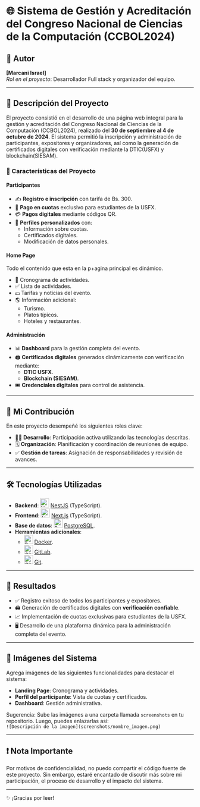 # 🌐 Sistema de Gestión y Acreditación del Congreso Nacional de Ciencias de la Computación (CCBOL2024)

## 👤 Autor
**[Marcani Israel]**  
_Rol en el proyecto_: Desarrollador Full stack y organizador del equipo.

---

## 📝 Descripción del Proyecto
El proyecto consistió en el desarrollo de una página web integral para la gestión y acreditación del Congreso Nacional de Ciencias de la Computación (CCBOL2024), realizado del **30 de septiembre al 4 de octubre de 2024**. El sistema permitió la inscripción y administración de participantes, expositores y organizadores, así como la generación de certificados digitales con verificación mediante la DTIC(USFX) y blockchain(SIESAM).

### 🎯 Características del Proyecto
#### Participantes
- ✍️ **Registro e inscripción** con tarifa de Bs. 300.
- 🏫 **Pago en cuotas** exclusivo para estudiantes de la USFX.
- 💳 **Pagos digitales** mediante códigos QR.
- 👤 **Perfiles personalizados** con:
  - Información sobre cuotas.
  - Certificados digitales.
  - Modificación de datos personales.

#### Home Page
Todo el contenido que esta en la p+agina principal es dinámico.
- 📅 Cronograma de actividades.
- ✅ Lista de actividades.
- 💵 Tarifas y noticias del evento.
- 🌎 Información adicional:
  - Turismo.
  - Platos típicos.
  - Hoteles y restaurantes.

#### Administración
- 📊 **Dashboard** para la gestión completa del evento.
- 🖨️ **Certificados digitales** generados dinámicamente con verificación mediante:
  - **DTIC USFX**.
  - **Blockchain (SIESAM)**.
- 🎟️ **Credenciales digitales** para control de asistencia.

---

## 🚀 Mi Contribución
En este proyecto desempeñé los siguientes roles clave:
- 👨‍💻 **Desarrollo**: Participación activa utilizando las tecnologías descritas.
- 🗓️ **Organización**: Planificación y coordinación de reuniones de equipo.
- ✅ **Gestión de tareas**: Asignación de responsabilidades y revisión de avances.

---

## 🛠 Tecnologías Utilizadas
- **Backend**: <img src="https://nestjs.com/img/logo-small.svg" alt="NestJS" width="24" height="24"> [NestJS](https://nestjs.com/) (TypeScript).
- **Frontend**: <img src="https://upload.wikimedia.org/wikipedia/commons/8/8e/Nextjs-logo.svg" alt="Next.js" width="24" height="24"> [Next.js](https://nextjs.org/) (TypeScript).
- **Base de datos**: <img src="https://upload.wikimedia.org/wikipedia/commons/2/29/Postgresql_elephant.svg" alt="PostgreSQL" width="24" height="24"> [PostgreSQL](https://www.postgresql.org/).
- **Herramientas adicionales**:
  - <img src="https://www.docker.com/wp-content/uploads/2022/03/Moby-logo.png" alt="Docker" width="24" height="24"> [Docker](https://www.docker.com/).
  - <img src="https://about.gitlab.com/images/press/logo/png/gitlab-logo-gray-rgb.png" alt="GitLab" width="24" height="24"> [GitLab](https://about.gitlab.com/).
  - <img src="https://git-scm.com/images/logos/downloads/Git-Icon-1788C.png" alt="Git" width="24" height="24"> [Git](https://git-scm.com/).
    
---

## 🌟 Resultados
- ✅ Registro exitoso de todos los participantes y expositores.
- 🖨️ Generación de certificados digitales con **verificación confiable**.
- 📈 Implementación de cuotas exclusivas para estudiantes de la USFX.
- 🖥️ Desarrollo de una plataforma dinámica para la administración completa del evento.

---

## 📸 Imágenes del Sistema
Agrega imágenes de las siguientes funcionalidades para destacar el sistema:
- **Landing Page**: Cronograma y actividades.
- **Perfil del participante**: Vista de cuotas y certificados.
- **Dashboard**: Gestión administrativa.

Sugerencia: Sube las imágenes a una carpeta llamada `screenshots` en tu repositorio. Luego, puedes enlazarlas así:  
`![Descripción de la imagen](screenshots/nombre_imagen.png)`

---

## ❗ Nota Importante
Por motivos de confidencialidad, no puedo compartir el código fuente de este proyecto. Sin embargo, estaré encantado de discutir más sobre mi participación, el proceso de desarrollo y el impacto del sistema.

---

✨ ¡Gracias por leer!

